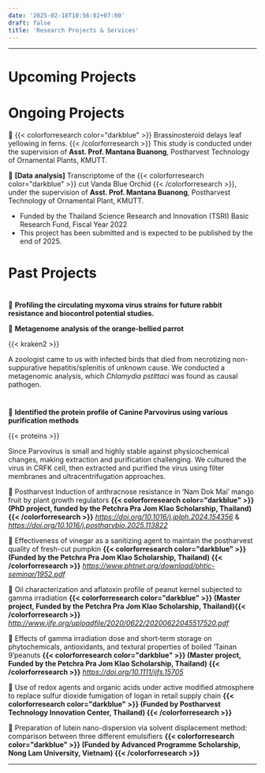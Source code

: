 ```yaml
---
date: '2025-02-18T10:56:02+07:00'
draft: false
title: 'Research Projects & Services'
---
```


---
# Upcoming Projects


# Ongoing Projects

🔬 {{< colorforresearch color="darkblue" >}} Brassinosteroid delays leaf yellowing in ferns. {{< /colorforresearch >}} This study is conducted under the supervision of **Asst. Prof. Mantana Buanong**, Postharvest Technology of Ornamental Plants, KMUTT.

🔬 **[Data analysis]** Transcriptome of the {{< colorforresearch color="darkblue" >}} cut Vanda Blue Orchid {{< /colorforresearch >}}, under the supervision of **Asst. Prof. Mantana Buanong**, Postharvest Technology of Ornamental Plant, KMUTT.
 
* Funded by the Thailand Science Research and Innovation (TSRI) Basic Research Fund, Fiscal Year 2022
* This project has been submitted and is expected to be published by the end of 2025.
#
#
# Past Projects
#

🔬 **Profiling the circulating myxoma virus strains for future rabbit resistance and biocontrol potential studies.**

🔬 **Metagenome analysis of the orange-bellied parrot**

{{< kraken2 >}}


A zoologist came to us with infected birds that died from necrotizing non-suppurative hepatitis/splenitis of unknown cause. We conducted a metagenomic analysis, which *Chlamydia pstittaci* was found as causal pathogen.    

#

🔬 **Identified the protein profile of Canine Parvovirus using various purification methods**

{{< proteins >}}

Since Parvovirus is small and highly stable against physicochemical changes, making extraction and purification challenging. We cultured the virus in CRFK cell, then extracted and purified the virus using filter membranes and ultracentrifugation approaches.

🔬 Postharvest Induction of anthracnose resistance in ‘Nam Dok Mai’ mango fruit by plant growth regulators **{{< colorforresearch color="darkblue" >}} (PhD project, funded by the
Petchra Pra Jom Klao Scholarship, Thailand) {{< /colorforresearch >}}** *https://doi.org/10.1016/j.jplph.2024.154356* & *https://doi.org/10.1016/j.postharvbio.2025.113822* 


🔬 Effectiveness of vinegar as a sanitizing agent to maintain the postharvest quality of fresh-cut pumpkin **{{< colorforresearch color="darkblue" >}} (Funded by the Petchra
Pra Jom Klao Scholarship, Thailand) {{< /colorforresearch >}}** *https://www.phtnet.org/download/phtic-seminar/1952.pdf*

🔬 Oil characterization and aflatoxin profile of peanut kernel subjected to gamma irradiation **{{< colorforresearch color="darkblue" >}} (Master project, Funded by the Petchra Pra Jom Klao
Scholarship, Thailand){{< /colorforresearch >}}** *http://www.ijfe.org/uploadfile/2020/0622/20200622045517520.pdf*

🔬 Effects of gamma irradiation dose and short‐term storage on phytochemicals, antioxidants, and textural properties of boiled
‘Tainan 9’peanuts **{{< colorforresearch color="darkblue" >}} (Master project, Funded by the Petchra Pra Jom Klao Scholarship, Thailand) {{< /colorforresearch >}}** *https://doi.org/10.1111/ijfs.15705* 

🔬 Use of redox agents and organic acids under active modified atmosphere to replace sulfur dioxide fumigation of logan in retail
supply chain **{{< colorforresearch color="darkblue" >}} (Funded by Postharvest Technology Innovation Center, Thailand) {{< /colorforresearch >}}**

🔬 Preparation of lutein nano-dispersion via solvent displacement method: comparison between three different emulsifiers **{{< colorforresearch color="darkblue" >}} (Funded
by Advanced Programme Scholarship, Nong Lam University, Vietnam) {{< /colorforresearch >}}**








---